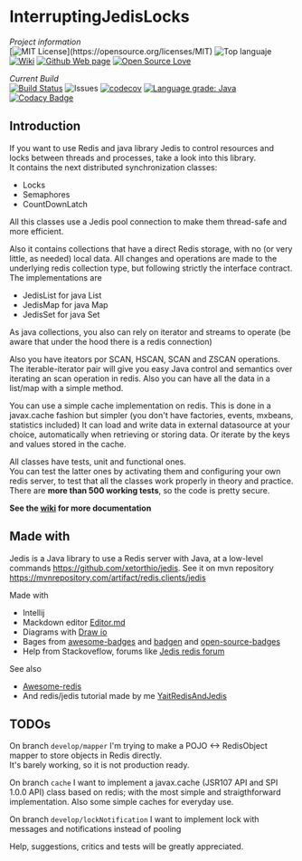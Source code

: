 # InterruptingJedisLocks

_Project information_        
[![MIT License](https://img.shields.io/apm/l/atomic-design-ui.svg?)](https://opensource.org/licenses/MIT)
![Top languaje](https://img.shields.io/github/languages/top/oscar-besga-panel/InterruptingJedisLocks)
[![Wiki](https://badgen.net/badge/icon/wiki?icon=wiki&label)](https://github.com/oscar-besga-panel/InterruptingJedisLocks/wiki)
[![Github Web page](https://badgen.net/badge/github/website?icon=github)](https://oscar-besga-panel.github.io/InterruptingJedisLocks)
[![Open Source Love](https://badges.frapsoft.com/os/v3/open-source.svg?v=103)](https://github.com/ellerbrock/open-source-badges/)




_Current Build_  
[![Build Status](https://app.travis-ci.com/oscar-besga-panel/InterruptingJedisLocks.svg?branch=master)](https://app.travis-ci.com/github/oscar-besga-panel/InterruptingJedisLocks)
![Issues](https://img.shields.io/github/issues/oscar-besga-panel/InterruptingJedisLocks)
[![codecov](https://codecov.io/gh/oscar-besga-panel/InterruptingJedisLocks/branch/master/graph/badge.svg?token=ED9XKSC2F7)](https://codecov.io/gh/oscar-besga-panel/InterruptingJedisLocks)
[![Language grade: Java](https://img.shields.io/lgtm/grade/java/g/oscar-besga-panel/InterruptingJedisLocks.svg?logo=lgtm&logoWidth=18)](https://lgtm.com/projects/g/oscar-besga-panel/InterruptingJedisLocks/context:java)
[![Codacy Badge](https://app.codacy.com/project/badge/Grade/010964cad8f94b07838e53aa41259792)](https://www.codacy.com/gh/oscar-besga-panel/InterruptingJedisLocks/dashboard?utm_source=github.com&amp;utm_medium=referral&amp;utm_content=oscar-besga-panel/InterruptingJedisLocks&amp;utm_campaign=Badge_Grade)


## Introduction

If you want to use Redis and java library Jedis to control resources and locks between threads and processes, take a look into this library.  
It contains the next distributed synchronization classes:
- Locks
- Semaphores
- CountDownLatch

All this classes use a Jedis pool connection to make them thread-safe and more efficient.

Also it contains collections that have a direct Redis storage, with no (or very little, as needed) local data.
All changes and operations are made to the underlying redis collection type, but following strictly the interface contract.
The implementations are
- JedisList for java List
- JedisMap for java Map
- JedisSet for java Set

As java collections, you also can rely on iterator and streams to operate (be aware that under the hood there is a redis connection)


Also you have iteators por SCAN, HSCAN, SCAN and ZSCAN operations. The iterable-iterator pair will 
give you easy Java control and semantics over iterating an scan operation in redis.
Also you can have all the data in a list/map with a simple method.

You can use a simple cache implementation on redis. This is done in a javax.cache fashion but simpler (you don't have factories, events, mxbeans, statistics included)
It can load and write data in external datasource at your choice, automatically when retrieving or storing data.
Or iterate by the keys and values stored in the cache.
  
All classes have tests, unit and functional ones.   
You can test the latter ones by activating them and configuring your own redis server, to test that all the classes work properly in theory and practice.  
There are **more than 500 working tests**, so the code is pretty secure.

  
   

**See the [wiki](https://github.com/oscar-besga-panel/InterruptingJedisLocks/wiki) for more documentation**




## Made with

Jedis is a Java library to use a Redis server with Java, at a low-level commands
https://github.com/xetorthio/jedis.
See it on mvn repository 
https://mvnrepository.com/artifact/redis.clients/jedis

Made with
- Intellij
- Mackdown editor [Editor.md](https://pandao.github.io/editor.md/en.html) 
- Diagrams with [Draw io](https://app.diagrams.net/)
- Bages from [awesome-badges](https://github.com/badges/awesome-badges) and [badgen](https://badgen.net/) and [open-source-badges](https://github.com/ellerbrock/open-source-badges/) 
- Help from Stackoveflow, forums like [Jedis redis forum](https://groups.google.com/g/jedis_redis)

See also
- [Awesome-redis](https://github.com/JamzyWang/awesome-redis)
- And redis/jedis tutorial made by me [YaitRedisAndJedis](https://github.com/oscar-besga-panel/YaitRedisAndJedis)



## TODOs

On branch ``develop/mapper`` I'm trying to make a POJO <-> RedisObject mapper to store objects in Redis directly.  
It's barely working, so it is not production ready.  

On branch ``cache`` I want to implement a javax.cache (JSR107 API and SPI 1.0.0 API) class based on redis; with the most simple 
and straigthforward implementation. Also some simple caches for everyday use.  

On branch ``develop/lockNotification`` I want to implement lock with messages and notifications instead of pooling





Help, suggestions, critics and tests will be greatly appreciated.


